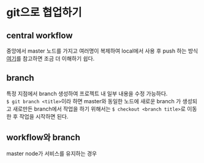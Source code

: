 # git으로 협업하기
## central workflow  
중앙에서 master 노드를 가지고 여러명이 복제하여 local에서 사용 후 push 하는 방식  
[여기](https://lhy.kr/git-workflow)를 참고하면 조금 더 이해하기 쉽다.  
## branch   
특정 지점에서 branch 생성하여 프로젝트 내 일부 내용을 수정 가능하다.  
`$ git branch <title>`이라 하면 master와 동일한 노드에 새로운 branch 가 생성되고 새로만든 branch에서 작업을 하기 위해서는 `$ checkout <branch title>`로 이동한 후 작업을 시작하면 된다.  

## workflow와 branch  
master node가 서비스를 유지하는 경우
